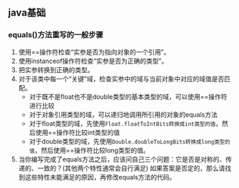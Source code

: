 ## java基础
### equals()方法重写的一般步骤

1. 使用==操作符检查“实参是否为指向对象的一个引用”。
2. 使用instanceof操作符检查“实参是否为正确的类型”。 
3. 把实参转换到正确的类型。 
4. 对于该类中每一个“关键”域，检查实参中的域与当前对象中对应的域值是否匹配。
    * 对于既不是float也不是double类型的基本类型的域，可以使用==操作符进行比较
    * 对于对象引用类型的域，可以递归地调用所引用的对象的equals方法 
    * 对于float类型的域，先使用`Float.floatToIntBits转换成int类型的值`，然后使用==操作符比较int类型的值
    * 对于double类型的域，先使用`Double.doubleToLongBits转换成long类型的值`，然后使用==操作符比较long类型的值。
5. 当你编写完成了equals方法之后，应该问自己三个问题：它是否是对称的、传递的、一致的？(其他两个特性通常会自行满足)    如果答案是否定的，那么请找到这些特性未能满足的原因，再修改equals方法的代码。